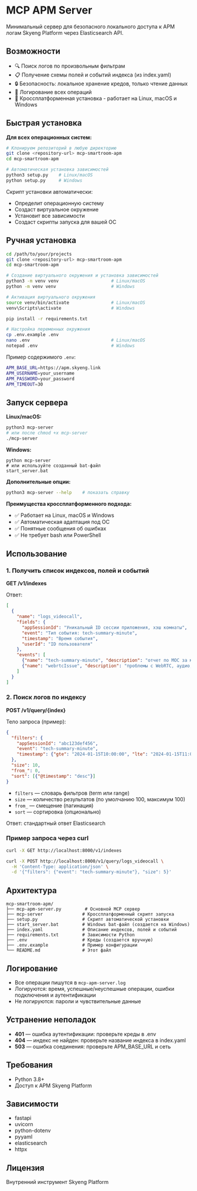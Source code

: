 # MCP APM Server

Минимальный сервер для безопасного локального доступа к APM логам Skyeng Platform через Elasticsearch API.

## Возможности

- 🔍 Поиск логов по произвольным фильтрам
- 📋 Получение схемы полей и событий индекса (из index.yaml)
- 🔒 Безопасность: локальное хранение кредов, только чтение данных
- 📑 Логирование всех операций
- 🚀 Кроссплатформенная установка - работает на Linux, macOS и Windows

## Быстрая установка

**Для всех операционных систем:**
```bash
# Клонируем репозиторий в любую директорию
git clone <repository-url> mcp-smartroom-apm
cd mcp-smartroom-apm

# Автоматическая установка зависимостей
python3 setup.py    # Linux/macOS
python setup.py     # Windows
```

Скрипт установки автоматически:
- Определит операционную систему
- Создаст виртуальное окружение
- Установит все зависимости
- Создаст скрипты запуска для вашей ОС

## Ручная установка

```bash
cd /path/to/your/projects
git clone <repository-url> mcp-smartroom-apm
cd mcp-smartroom-apm

# Создание виртуального окружения и установка зависимостей
python3 -m venv venv                    # Linux/macOS
python -m venv venv                     # Windows

# Активация виртуального окружения
source venv/bin/activate                # Linux/macOS
venv\Scripts\activate                   # Windows

pip install -r requirements.txt

# Настройка переменных окружения
cp .env.example .env
nano .env                               # Linux/macOS
notepad .env                            # Windows
```

Пример содержимого `.env`:
```bash
APM_BASE_URL=https://apm.skyeng.link
APM_USERNAME=your_username
APM_PASSWORD=your_password
APM_TIMEOUT=30
```

## Запуск сервера

**Linux/macOS:**
```bash
python3 mcp-server
# или после chmod +x mcp-server
./mcp-server
```

**Windows:**
```batch
python mcp-server
# или используйте созданный bat-файл
start_server.bat
```

**Дополнительные опции:**
```bash
python3 mcp-server --help    # показать справку
```

**Преимущества кроссплатформенного подхода:**
- ✅ Работает на Linux, macOS и Windows
- ✅ Автоматическая адаптация под ОС
- ✅ Понятные сообщения об ошибках
- ✅ Не требует bash или PowerShell

## Использование

### 1. Получить список индексов, полей и событий

**GET /v1/indexes**

Ответ:
```json
[
  {
    "name": "logs_videocall",
    "fields": {
      "appSessionId": "Уникальный ID сессии приложения, хэш комнаты",
      "event": "Тип события: tech-summary-minute",
      "timestamp": "Время события",
      "userId": "ID пользователя"
    },
    "events": [
      {"name": "tech-summary-minute", "description": "отчет по МОС за минуту"},
      {"name": "webrtcIssue", "description": "проблемы с WebRTC, аудио, видео, скриншеринг"}
    ]
  }
]
```

### 2. Поиск логов по индексу

**POST /v1/query/{index}**

Тело запроса (пример):
```json
{
  "filters": {
    "appSessionId": "abc123def456",
    "event": "tech-summary-minute",
    "timestamp": {"gte": "2024-01-15T10:00:00", "lte": "2024-01-15T11:00:00"}
  },
  "size": 10,
  "from_": 0,
  "sort": [{"@timestamp": "desc"}]
}
```

- `filters` — словарь фильтров (term или range)
- `size` — количество результатов (по умолчанию 100, максимум 100)
- `from_` — смещение (пагинация)
- `sort` — сортировка (опционально)

Ответ: стандартный ответ Elasticsearch

### Пример запроса через curl

```bash
curl -X GET http://localhost:8000/v1/indexes

curl -X POST http://localhost:8000/v1/query/logs_videocall \
  -H 'Content-Type: application/json' \
  -d '{"filters": {"event": "tech-summary-minute"}, "size": 5}'
```

## Архитектура

```
mcp-smartroom-apm/
├── mcp-apm-server.py         # Основной MCP сервер
├── mcp-server               # Кроссплатформенный скрипт запуска
├── setup.py                 # Скрипт автоматической установки
├── start_server.bat         # Windows bat-файл (создается на Windows)
├── index.yaml               # Описание индексов, полей и событий
├── requirements.txt         # Зависимости Python
├── .env                     # Креды (создается вручную)
├── .env.example             # Пример конфигурации
└── README.md                # Этот файл
```

## Логирование

- Все операции пишутся в `mcp-apm-server.log`
- Логируются: время, успешные/неуспешные операции, ошибки подключения и аутентификации
- Не логируются: пароли и чувствительные данные

## Устранение неполадок

- **401** — ошибка аутентификации: проверьте креды в .env
- **404** — индекс не найден: проверьте название индекса в index.yaml
- **503** — ошибка соединения: проверьте APM_BASE_URL и сеть

## Требования

- Python 3.8+
- Доступ к APM Skyeng Platform

## Зависимости

- fastapi
- uvicorn
- python-dotenv
- pyyaml
- elasticsearch
- httpx

## Лицензия

Внутренний инструмент Skyeng Platform 